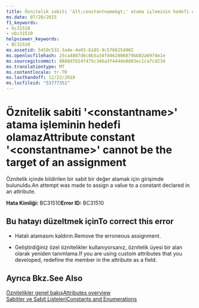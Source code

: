 ```yaml
---
title: Öznitelik sabiti '&lt;constantname&gt;' atama işleminin hedefi olamaz
ms.date: 07/20/2015
f1_keywords:
- bc31510
- vbc31510
helpviewer_keywords:
- BC31510
ms.assetid: 5459c531-3a4e-4e03-b185-9c5766254982
ms.openlocfilehash: 25ca4887d6c0b5a34fd462806879bb82a6974e1e
ms.sourcegitcommit: 0888d7b24f475c346a3f444de8d83ec1ca7cd234
ms.translationtype: MT
ms.contentlocale: tr-TR
ms.lasthandoff: 12/22/2018
ms.locfileid: "53777351"
---
```

# <a name="attribute-constant-ltconstantnamegt-cannot-be-the-target-of-an-assignment"></a><span data-ttu-id="5deb7-102">Öznitelik sabiti '&lt;constantname&gt;' atama işleminin hedefi olamaz</span><span class="sxs-lookup"><span data-stu-id="5deb7-102">Attribute constant '&lt;constantname&gt;' cannot be the target of an assignment</span></span>
<span data-ttu-id="5deb7-103">Öznitelik içinde bildirilen bir sabit bir değer atamak için girişimde bulunuldu.</span><span class="sxs-lookup"><span data-stu-id="5deb7-103">An attempt was made to assign a value to a constant declared in an attribute.</span></span>  
  
 <span data-ttu-id="5deb7-104">**Hata Kimliği:** BC31510</span><span class="sxs-lookup"><span data-stu-id="5deb7-104">**Error ID:** BC31510</span></span>  
  
## <a name="to-correct-this-error"></a><span data-ttu-id="5deb7-105">Bu hatayı düzeltmek için</span><span class="sxs-lookup"><span data-stu-id="5deb7-105">To correct this error</span></span>  
  
-   <span data-ttu-id="5deb7-106">Hatalı atamasını kaldırın.</span><span class="sxs-lookup"><span data-stu-id="5deb7-106">Remove the erroneous assignment.</span></span>  
  
-   <span data-ttu-id="5deb7-107">Geliştirdiğiniz özel öznitelikler kullanıyorsanız, öznitelik üyesi bir alan olarak yeniden tanımlama.</span><span class="sxs-lookup"><span data-stu-id="5deb7-107">If you are using custom attributes that you developed, redefine the member in the attribute as a field.</span></span>  
  
## <a name="see-also"></a><span data-ttu-id="5deb7-108">Ayrıca Bkz.</span><span class="sxs-lookup"><span data-stu-id="5deb7-108">See Also</span></span>  
 [<span data-ttu-id="5deb7-109">Öznitelikler genel bakış</span><span class="sxs-lookup"><span data-stu-id="5deb7-109">Attributes overview</span></span>](~/docs/visual-basic/programming-guide/concepts/attributes/index.md)  
 [<span data-ttu-id="5deb7-110">Sabitler ve Sabit Listeleri</span><span class="sxs-lookup"><span data-stu-id="5deb7-110">Constants and Enumerations</span></span>](../../visual-basic/language-reference/constants-and-enumerations.md)
